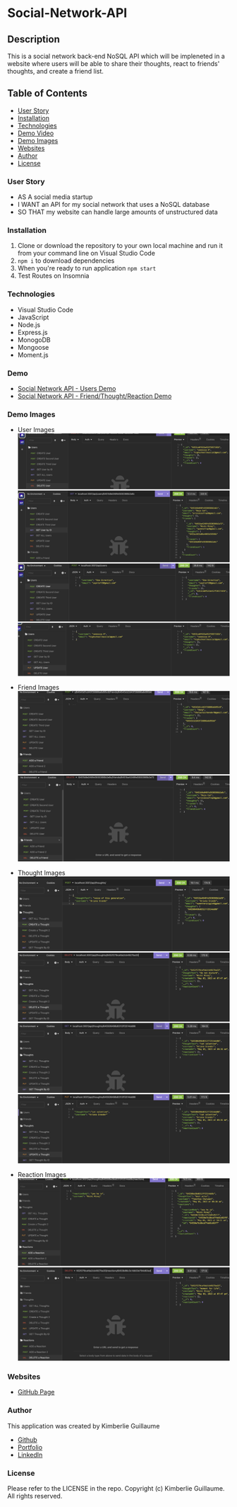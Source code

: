 # Social-Network-API

## Description 

This is a social network back-end NoSQL API which will be impleneted in a website where users will be able to share their thoughts, react to friends' thoughts, and create a friend list. 

## Table of Contents
- [User Story](#user-story)
- [Installation](#installation)
- [Technologies](#technologies)
- [Demo Video](#demo)
- [Demo Images](#images)
- [Websites](#websites)
- [Author](#author)
- [License](#license)

### User Story

- AS A social media startup
- I WANT an API for my social network that uses a NoSQL database
- SO THAT my website can handle large amounts of unstructured data 

### Installation

1. Clone or download the repository to your own local machine and run it from your command line on Visual Studio Code
2. `npm i` to download dependencies
3. When you're ready to run application `npm start`
4. Test Routes on Insomnia 

### Technologies

- Visual Studio Code
- JavaScript
- Node.js
- Express.js
- MonogoDB
- Mongoose 
- Moment.js

### Demo

- [Social Network API - Users Demo](https://drive.google.com/file/d/1lagLlG9S2jhQoY03E16RREnOqRkUr1cy/view)
- [Social Network API - Friend/Thought/Reaction Demo](https://drive.google.com/file/d/1ek4GKMmc_3IH4-2voK0km5KXjhz_h0Dt/view)

### Demo Images

- User Images
![Delete User](/Assets/images/delete-user.png)
![Get User by ID](/Assets/images/get-user-by-id.png)
![Get User](/Assets/images/get-user.png)
![Update User](/Assets/images/update-user.png)

- Friend Images
![Add Friend](/Assets/images/add-friend.png)
![Delete Friend](/Assets/images/delete-friend.png)

- Thought Images
![Create Thought](/Assets/images/create-Thought.png)
![Delete Thought](/Assets/images/delete-Thought.png)
![Get Thought by ID](/Assets/images/get-thought.png)
![Update Thought](/Assets/images/update-Thought.png)

- Reaction Images
![Add Reaction](/Assets/images/Add-reaction.png)
![Delete Reaction](/Assets/images/delete-reaction.png)


### Websites

- [GitHub Page](https://github.com/kimberlie901/Social-Network-API)

### Author

This application was created by Kimberlie Guillaume

- [Github](https://github.com/kimberlie901)
- [Portfolio](https://kimberlie901.github.io/Professional_Portfolio/) 
- [LinkedIn](https://www.linkedin.com/in/kjguill1024/)

### License

Please refer to the LICENSE in the repo. Copyright (c) Kimberlie Guillaume. All rights reserved. 

